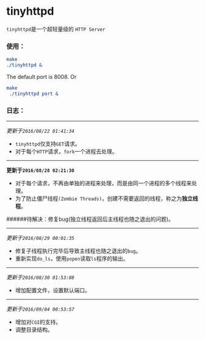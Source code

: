 # tinyhttpd


`tinyhttpd`是一个超轻量级的 `HTTP Server`

### 使用：

```cmake
make
./tinyhttpd &
```
The default port is 8008.
Or
```cmake
make
 ./tinyhttpd port &
```

### 日志：

----------

*更新于`2016/08/22 01:41:34`*

* `tinyhttpd`仅支持`GET`请求。
* 对于每个`HTTP`请求，`fork`一个进程去处理。

-------
**更新于`2016/08/28 02:21:30`**

* 对于每个请求，不再由单独的进程来处理，而是由同一个进程的多个线程来处理。
* 为了防止僵尸线程`(Zombie Threads)`，创建不需要返回的线程，称之为**独立线程**。

######待解决：修复bug(独立线程返回后主线程也随之退出的问题)。

---------------

*更新于`2016/08/29 00:01:35`*

* 修复子线程执行完毕后导致主线程也随之退出的`bug`。
* 重新实现`do_ls`，使用`popen`读取`ls`程序的输出。

--------------

*更新于`2016/08/30 01:53:08`*

* 增加配置文件，设置默认端口。

-------------

*更新于`2016/09/04 00:53:57`*

* 增加对`CGI`的支持。
* 调整目录结构。




